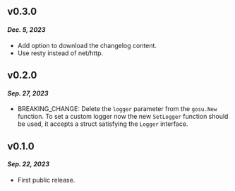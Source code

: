 ## v0.3.0
#### _Dec. 5, 2023_
* Add option to download the changelog content.
* Use resty instead of net/http.

## v0.2.0
#### _Sep. 27, 2023_
 * BREAKING_CHANGE: Delete the `logger` parameter from the `gosu.New` function. To set a custom logger now the new `SetLogger` function should be used, it accepts a struct satisfying the `Logger` interface.

## v0.1.0
#### _Sep. 22, 2023_
 * First public release.
